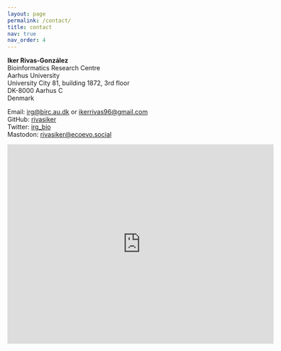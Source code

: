 ```yaml
---
layout: page
permalink: /contact/
title: contact
nav: true
nav_order: 4
---
```


**Iker Rivas-González**<br />
Bioinformatics Research Centre<br />
Aarhus University<br />
University City 81, building 1872, 3rd floor<br />
DK-8000 Aarhus C<br />
Denmark<br />

Email: <irg@birc.au.dk> or <ikerrivas96@gmail.com><br />
GitHub: [rivasiker](https://github.com/rivasiker/)<br />
Twitter: [irg_bio](https://twitter.com/irg_bio)<br />
Mastodon: [rivasiker@ecoevo.social](https://ecoevo.social/@rivasiker)

<iframe src="https://www.google.com/maps/embed?pb=!1m18!1m12!1m3!1d2221.239537632891!2d10.204236416194112!3d56.170251980667054!2m3!1f0!2f0!3f0!3m2!1i1024!2i768!4f13.1!3m3!1m2!1s0x464c3f1128288e8b%3A0xa24280b7c09c1ef5!2sBioinformatics%20Research%20Centre!5e0!3m2!1sen!2sdk!4v1670517581273!5m2!1sen!2sdk" width="600" height="450" style="border:0;" allowfullscreen="" loading="lazy" referrerpolicy="no-referrer-when-downgrade"></iframe>